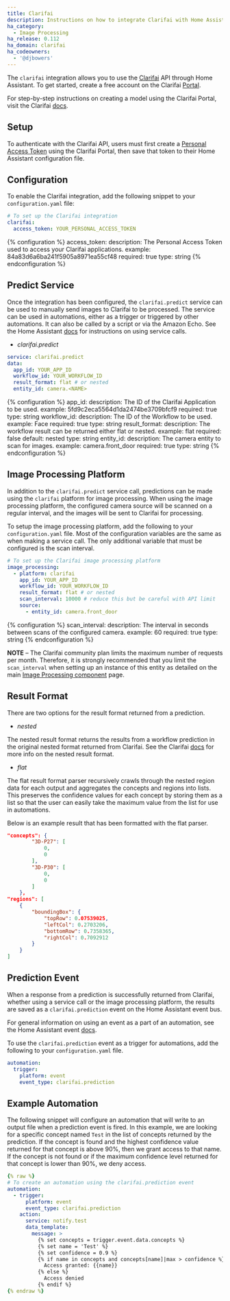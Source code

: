 ```yaml
---
title: Clarifai
description: Instructions on how to integrate Clarifai with Home Assistant.
ha_category:
  - Image Processing
ha_release: 0.112
ha_domain: clarifai
ha_codeowners:
  - '@djbowers'
---
```


The `clarifai` integration allows you to use the
[Clarifai](https://www.clarifai.com/) API through Home Assistant.
To get started, create a free account on the Clarifai [Portal](https://portal.clarifai.com/signup).

For step-by-step instructions on creating a model using the Clarifai Portal,
visit the Clarifai [docs](https://docs.clarifai.com/portal-guide/portal_overview).

## Setup

To authenticate with the Clarifai API, users must first create a [Personal Access Token](https://docs.clarifai.com/getting-started/authentication/personal-access-tokens)
using the Clarifai Portal, then save that token to their Home Assistant configuration file.

## Configuration

To enable the Clarifai integration,
add the following snippet to your `configuration.yaml` file:

```yaml
# To set up the Clarifai integration
clarifai:
  access_token: YOUR_PERSONAL_ACCESS_TOKEN
```

{% configuration %}
access_token:
  description: The Personal Access Token used to access your Clarifai applications.
  example: 84a83d6a6ba241f5905a8971ea55cf48
  required: true
  type: string
{% endconfiguration %}

## Predict Service

Once the integration has been configured, the `clarifai.predict` service can be used
to manually send images to Clarifai to be processed. The service can be used in automations,
either as a trigger or triggered by other automations. It can also be called by a script
or via the Amazon Echo. See the Home Assistant [docs](/docs/scripts/service-calls/)
for instructions on using service calls.

- *clarifai.predict*

```yaml
service: clarifai.predict
data:
  app_id: YOUR_APP_ID
  workflow_id: YOUR_WORKFLOW_ID
  result_format: flat # or nested
  entity_id: camera.<NAME>
```

{% configuration %}
app_id:
  description: The ID of the Clarifai Application to be used.
  example: 5fd9c2eca5564d1da2474be3709bfcf9
  required: true
  type: string
workflow_id:
  description: The ID of the Workflow to be used.
  example: Face
  required: true
  type: string
result_format:
  description: The workflow result can be returned either flat or nested.
  example: flat
  required: false
  default: nested
  type: string
entity_id:
  description: The camera entity to scan for images.
  example: camera.front_door
  required: true
  type: string
{% endconfiguration %}

## Image Processing Platform

In addition to the `clarifai.predict` service call, predictions can be made using the
`clarifai` platform for image processing. When using the image processing platform,
the configured camera source will be scanned on a regular interval, and the images will
be sent to Clarifai for processing.

To setup the image processing platform, add the following to your `configuration.yaml` file.
Most of the configuration variables are the same as when making a service call. The only additional
variable that must be configured is the scan interval. 

```yaml
# To set up the Clarifai image processing platform
image_processing:
  - platform: clarifai
    app_id: YOUR_APP_ID
    workflow_id: YOUR_WORKFLOW_ID
    result_format: flat # or nested
    scan_interval: 10000 # reduce this but be careful with API limit
    source:
      - entity_id: camera.front_door
```

{% configuration %}
scan_interval:
  description: The interval in seconds between scans of the configured camera.
  example: 60
  required: true
  type: string
{% endconfiguration %}

**NOTE** – The Clarifai community plan limits the maximum number of requests 
per month. Therefore, it is strongly recommended that you limit the `scan_interval` when 
setting up an instance of this entity as detailed on the main [Image Processing component](/integrations/image_processing/) page.

## Result Format

There are two options for the result format returned from a prediction. 

- *nested*

The nested result format returns the results from a workflow prediction in the original nested
format returned from Clarifai. See the Clarifai [docs](https://docs.clarifai.com/api-guide/workflows/workflow-predict)
for more info on the nested result format. 

- *flat*

The flat result format parser recursively crawls through the nested region data for each output and 
aggregates the concepts and regions into lists. This preserves the confidence values for each concept
by storing them as a list so that the user can easily take the maximum value from the list for use in 
automations. 

Below is an example result that has been formatted with the flat parser. 

```json
"concepts": {
        "3D-P27": [
            0,
            0
        ],
        "3D-P30": [
            0,
            0
        ]
    },
"regions": [
    {
        "boundingBox": {
            "topRow": 0.07539025,
            "leftCol": 0.2703206,
            "bottomRow": 0.7358365,
            "rightCol": 0.7092912
        }
    }
]
```

## Prediction Event

When a response from a prediction is successfully returned from Clarifai, whether using
a service call or the image processing platform, the results are
saved as a `clarifai.prediction` event on the Home Assistant event bus. 

For general information on using an event as a part of an automation, see the Home Assistant
event [docs](/docs/configuration/events/).

To use the `clarifai.prediction` event as a trigger for automations, add the following to
your `configuration.yaml` file. 

```yaml
automation:
  trigger:
    platform: event
    event_type: clarifai.prediction
```

## Example Automation

The following snippet will configure an automation that will write to an output file when a prediction event is fired.
In this example, we are looking for a specific concept named `Test` in the list of concepts returned
by the prediction. If the concept is found and the highest confidence value returned for that concept
is above 90%, then we grant access to that name. If the concept is not found or if the maximum 
confidence level returned for that concept is lower than 90%, we deny access. 

```yaml
{% raw %}
# To create an automation using the clarifai.prediction event
automation:
  - trigger:
      platform: event
      event_type: clarifai.prediction
    action:
      service: notify.test
      data_template:
        message: >
          {% set concepts = trigger.event.data.concepts %}
          {% set name = 'Test' %}
          {% set confidence = 0.9 %}
          {% if name in concepts and concepts[name]|max > confidence %}
            Access granted: {{name}}
          {% else %}
            Access denied
          {% endif %}
{% endraw %}
```